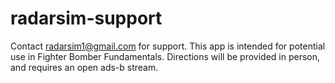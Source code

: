 # radarsim-support

Contact radarsim1@gmail.com for support. This app is intended for potential use in Fighter Bomber Fundamentals. Directions will be provided in person, and requires an open ads-b stream.
